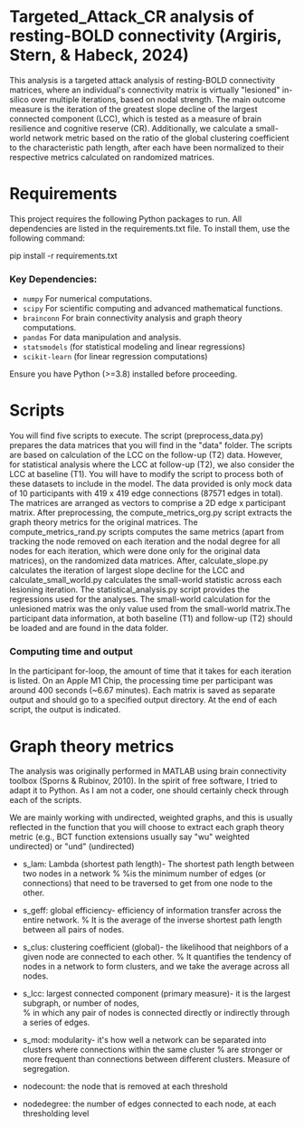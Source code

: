# Targeted_Attack_CR analysis of resting-BOLD connectivity (Argiris, Stern, & Habeck, 2024)

This analysis is a targeted attack analysis of resting-BOLD connectivity matrices, where an individual's connectivity matrix is virtually "lesioned" in-silico over multiple iterations, based on nodal strength. The main outcome measure is the iteration of the greatest slope decline of the largest connected component (LCC), which is tested as a measure of brain resilience and cognitive reserve (CR). Additionally, we calculate a small-world network metric based on the ratio of the global clustering coefficient to the characteristic path length, after each have been normalized to their respective metrics calculated on randomized matrices. 

# Requirements
This project requires the following Python packages to run. All dependencies are listed in the requirements.txt file. To install them, use the following command:

pip install -r requirements.txt

### Key Dependencies:

- `numpy` For numerical computations.  
- `scipy` For scientific computing and advanced mathematical functions.  
- `brainconn` For brain connectivity analysis and graph theory computations.  
- `pandas` For data manipulation and analysis.  
- `statsmodels` (for statistical modeling and linear regressions)  
- `scikit-learn` (for linear regression computations)   

Ensure you have Python (>=3.8) installed before proceeding.  

# Scripts

You will find five scripts to execute. The script (preprocess_data.py) prepares the data matrices that you will find in the "data" folder. The scripts are based on calculation of the LCC on the follow-up (T2) data. However, for statistical analysis where the LCC at follow-up (T2), we also consider the LCC at baseline (T1). You will have to modify the script to process both of these datasets to include in the model.
The data provided is only mock data of 10 participants with 419 x 419 edge connections (87571 edges in total). The matrices are arranged as vectors to comprise a 2D edge x participant matrix. After preprocessing, the compute_metrics_org.py script extracts the graph theory metrics for the original matrices. The compute_metrics_rand.py scripts computes the same metrics (apart from tracking the node removed on each iteration and the nodal degree for all nodes for each iteration, which were done only for the original data matrices), on the randomized data matrices. After, calculate_slope.py calculates the iteration of largest slope decline for the LCC and calculate_small_world.py calculates the small-world statistic across each lesioning iteration.
The statistical_analysis.py script provides the regressions used for the analyses. The small-world calculation for the unlesioned matrix was the only value used from the small-world matrix.The participant data information, at both baseline (T1) and follow-up (T2) should be loaded and are found in the data folder. 

### Computing time and output

In the participant for-loop, the amount of time that it takes for each iteration is listed. On an Apple M1 Chip, the processing time per participant was around 400 seconds (~6.67 minutes). Each matrix is saved as separate output and should go to a specified output directory. At the end of each script, the output is indicated. 

# Graph theory metrics

The analysis was originally performed in MATLAB using brain connectivity toolbox (Sporns & Rubinov, 2010). In the spirit of free software, I tried to adapt it to Python. As I am not a coder, one should certainly check through each of the scripts.

We are mainly working with undirected, weighted graphs, and this is
usually reflected in the function that you will choose to extract each
graph theory metric (e.g., BCT function extensions usually say "wu"
weighted undirected) or "und" (undirected)

- s_lam: Lambda (shortest path length)- The shortest path length between two nodes in a network 
    % %is the minimum number of edges (or connections) that need to be traversed to get from one node to the other. 
    
- s_geff: global efficiency- efficiency of information transfer across the entire network. 
    %  It is  the average of the inverse shortest path length between all pairs of nodes.

- s_clus: clustering coefficient (global)- the likelihood that neighbors of a given node are connected to each other. 
    % It quantifies the tendency of nodes in a network to form clusters, and we take the average across all nodes. 

- s_lcc: largest connected component (primary measure)- it is the largest subgraph, or number of nodes,  
    % in which any pair of nodes is connected directly or indirectly through a series of edges.

- s_mod: modularity- it's how well a network can be separated into clusters where connections within the same cluster 
    % are stronger or more frequent than connections between different clusters. Measure of segregation.

- nodecount: the node that is removed at each threshold
    
- nodedegree: the number of edges connected to each node, at each thresholding level

